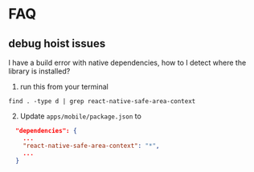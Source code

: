 # FAQ

## debug hoist issues

I have a build error with native dependencies, how to I detect where the library is installed?

1. run this from your terminal

```console
find . -type d | grep react-native-safe-area-context
```

2. Update `apps/mobile/package.json` to

```json
  "dependencies": {
    ...
    "react-native-safe-area-context": "*",
    ...
  }
```
